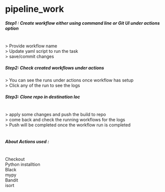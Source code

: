 # pipeline_work

<h5>Step1 : Create workflow either using command line or Git UI under actions option </h5><br>
        > Provide workflow name<br>
        > Update yaml script to run the task<br>
        > save/commit changes<br>
<h5>Step2: Check created workflows under actions<br></h5>
        > You can see the runs under actions once workflow has setup <br>
        > Click any of the run to see the logs<br>
<h5>Step3: Clone repo in destination loc</h5><br>
        > apply some changes and push the build to repo<br>
        > come back and check the running workflows for the logs<br>
        > Push will be completed once the workflow run is completed<br><br>


<h5>About Actions used :</h5><br>
Checkout<br>
Python installtion<br>
Black<br>
mypy<br>
Bandit<br>
isort<br>
